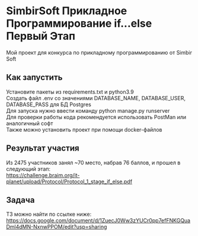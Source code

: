 # SimbirSoft Прикладное Программирование if...else Первый Этап

Мой проект для конкурса по прикладному программированию от Simbir Soft 

## Как запустить

Установите пакеты из requirements.txt и python3.9  
Создать файл .env со значениями DATABASE_NAME, DATABASE_USER, DATABASE_PASS для БД Postgres  
Для запуска нужно ввести команду python manage.py runserver  
Для проверки работы кода рекомендуется использовать PostMan или аналогичный софт  
Также можно установить проект при помощи docker-файлов

## Результат участия

Из 2475 участников занял ~70 место, набрав 76 баллов, и прошел в следующий этап:  
https://challenge.braim.org/it-planet/upload/Protocol/Protocol_1_stage_if_else.pdf

## Задача

ТЗ можно найти по ссылке ниже:  
https://docs.google.com/document/d/1ZuecJ0Ww3zYUCr0pp7efFNKGQuaDml4dMN-NxnwPPOM/edit?usp=sharing
